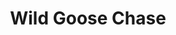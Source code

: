 ---
pid: LLB34
title: Wild Goose Chase
location_transcription: Animale Shelter
zipcode: NJ08085
outside_phl: Swedesboro NJ
neighborhood: 
age: '11'
age_range: 6-13
instagram: 
image_file_name: LLB_34.jpg
proposal_transcription: 
topic: Animals
topic_summary: '0'
type: Conceptual
keywords_other: 
credit: Santana Gonzalez
image_labels: 
twitter: 
facebook: 
permalink: "/monuments/llb34/"
layout: item-page
---